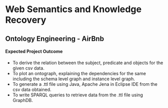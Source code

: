 # Web Semantics and Knowledge Recovery


## Ontology Engineering - AirBnb

#### Expected Project Outcome

* To derive the relation between the subject, predicate and objects for the given csv data. 
* To plot an ontograph, explaining the dependencies for the same including the schema level graph and instance level graph. 
* To generate a .ttl file using Java, Apache Jena in Eclipse IDE from the csv data obtained. 
* To write SPARQL queries to retrieve data from the .ttl file using GraphDB.



